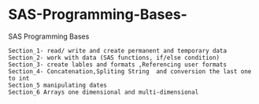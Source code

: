 # SAS-Programming-Bases-
SAS Programming Bases 

	Section_1- read/ write and create permanent and temporary data 
	Section_2- work with data (SAS functions, if/else condition)
	Section_3- create lables and formats ,Referencing user formats
	Section_4- Concatenation,Spliting String  and conversion the last one to int 
	Section_5 manipulating dates 
	Section_6 Arrays one dimensional and multi-dimensional


